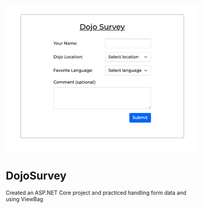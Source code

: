 ![](img/wireframe.png) 
# DojoSurvey
Created an ASP.NET Core project and practiced handling form data and using ViewBag
